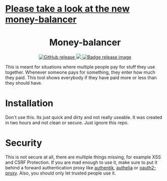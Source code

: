 # [Please take a look at the new money-balancer](https://github.com/dorianim/money-balancer.git)

<h1 align="center">
    Money-balancer
</h1>

<p align="center">
    <a href="https://github.com/dorianim/money-balancer/releases/latest">
        <img src="https://img.shields.io/github/v/release/dorianim/money-balancer?logo=github&logoColor=white" alt="GitHub release"/>
    </a>
    <a href="https://www.gnu.org/licenses/agpl-3.0">
        <img src="https://img.shields.io/badge/License-AGPL%20v3-blue.svg" />
    </a>
    <a href="https://github.com/dorianim/money-balancer/actions/workflows/release.yml">
        <img src="https://github.com/dorianim/money-balancer/actions/workflows/release.yml/badge.svg" alt="Badge release image" />
    </a>
</p>

This is meant for situations where multiple people pay for stuff they use together. Whenever someone pays for something, they enter how much they paid. This tool shows everybody if they have paid more or less than they should have.

# Installation
Don't use this. Its just quick and dirty and not really useable. It was created in two hours and not clean or secure. Just ignore this repo.

# Security
This is not secure at all, there are multiple things missing, for example XSS and CSRF Protection. If you are mad enough to use it, make sure to put it behind a forward authentication proxy like [authentik](https://github.com/goauthentik/authentik), [authelia](https://github.com/authelia/authelia) or [oauth2-proxy](https://github.com/oauth2-proxy/oauth2-proxy). Also, you should only let trusted people use it.
